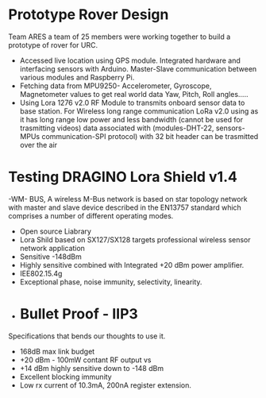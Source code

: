 # Prototype Rover Design

Team ARES a team of 25 members were working together to build a prototype of rover for URC.
- Accessed live location using GPS module. Integrated hardware and interfacing sensors with 
  Arduino. Master-Slave communication between various modules and Raspberry Pi.
- Fetching data from MPU9250- Accelerometer, Gyroscope, Magnetometer values to get real 
  world data Yaw, Pitch, Roll angles.....
- Using Lora 1276 v2.0 RF Module to transmits onboard sensor data to base station.
  For Wireless long range communication LoRa v2.0 using as it has long range low 
  power and less bandwidth (cannot be used for trasmitting     videos) data associated 
  with (modules-DHT-22, sensors-MPUs communication-SPI   protocol) with 32 bit header 
  can be trasmitted over the air
# Testing DRAGINO Lora Shield v1.4
-WM- BUS, A wireless M-Bus network is based on star topology network with master
and slave device described in the EN13757 standard which comprises a number of different 
operating modes.
- Open source Liabrary 
- Lora Shild based on SX127/SX128 targets professional wireless sensor network application 
- Sensitive -148dBm
- Highly sensitive combined with Integrated +20 dBm power amplifier.
- IEE802.15.4g
- Exceptional phase, noise immunity, selectivity, linearity.
- # Bullet Proof - IIP3
Specifications that bends our thoughts to use it.
- 168dB max link budget
- +20 dBm - 100mW contant RF output vs
- +14 dBm highly sensitive down to -148 dBm
- Excellent blocking immunity
- Low rx current of 10.3mA, 200nA register extension.
